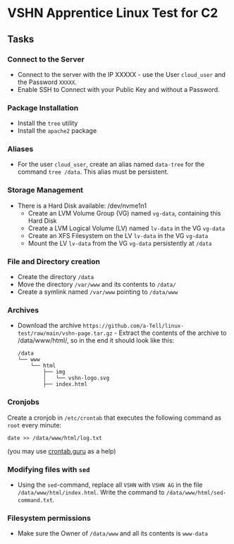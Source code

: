 # VSHN Apprentice Linux Test for C2

## Tasks
### Connect to the Server
- Connect to the server with the IP XXXXX - use the User `cloud_user` and the Password `XXXXX`.
- Enable SSH to Connect with your Public Key and without a Password.

### Package Installation
- Install the `tree` utility
- Install the `apache2` package

### Aliases
- For the user `cloud_user`, create an alias named `data-tree` for the command `tree /data`. This alias must be persistent.

### Storage Management
- There is a Hard Disk available: /dev/nvme1n1
  - Create an LVM Volume Group (VG) named `vg-data`, containing this Hard Disk
  - Create a LVM Logical Volume (LV) named `lv-data` in the VG `vg-data`
  - Create an XFS Filesystem on the LV `lv-data` in the VG `vg-data`
  - Mount the LV `lv-data` from the VG `vg-data` persistently at `/data`

### File and Directory creation
- Create the directory `/data`
- Move the directory `/var/www` and its contents to `/data/`
- Create a symlink named `/var/www` pointing to `/data/www`

### Archives
- Download the archive `https://github.com/a-Tell/linux-test/raw/main/vshn-page.tar.gz` - Extract the contents of the archive to /data/www/html/, so in the end it should look like this:
  ```
  /data
  └── www
      └── html
          ├── img
          │   └── vshn-logo.svg
          ├── index.html
  ```

### Cronjobs
Create a cronjob in `/etc/crontab` that executes the following command as `root` every minute:
```
date >> /data/www/html/log.txt
```

(you may use [crontab.guru](https://crontab.guru) as a help)

### Modifying files with `sed`
- Using the `sed`-command, replace all `VSHN` with `VSHN AG` in the file `/data/www/html/index.html`. Write the command to `/data/www/html/sed-command.txt`.

### Filesystem permissions
- Make sure the Owner of `/data/www` and all its contents is `www-data`
